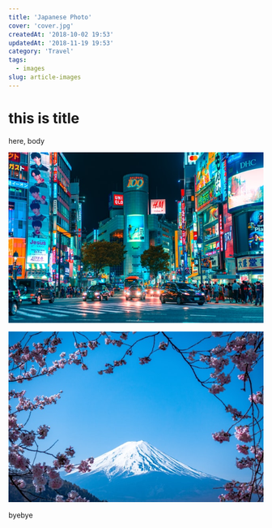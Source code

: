 ```yaml
---
title: 'Japanese Photo'
cover: 'cover.jpg'
createdAt: '2018-10-02 19:53'
updatedAt: '2018-11-19 19:53'
category: 'Travel'
tags:
  - images
slug: article-images
---
```


# this is title

here, body

![this-is-image1](./1.jpg)

![this-is-image2](./2.jpg)

byebye